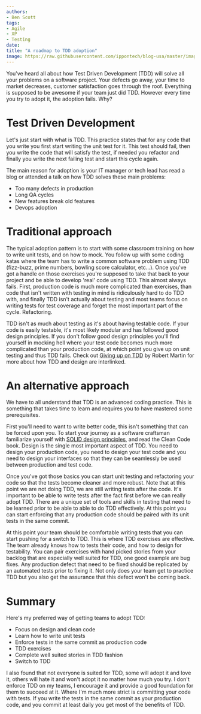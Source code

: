 ```yaml
---
authors:
- Ben Scott
tags:
- Agile
- XP
- Testing
date:
title: "A roadmap to TDD adoption"
image: https://raw.githubusercontent.com/ippontech/blog-usa/master/images/2018/08/TDD_Graphic.jpg
---
```


You've heard all about how Test Driven Development (TDD) will solve all your problems on a software project. Your defects go away, your time to market decreases, customer satisfaction goes through the roof. Everything is supposed to be awesome if your team just did TDD. However every time you try to adopt it, the adoption fails. Why?

# Test Driven Development

Let's just start with what is TDD. This practice states that for any code that you write you first start writing the unit test for it. This test should fail, then you write the code that will satisfy the test, if needed you refactor and finally you write the next failing test and start this cycle again.

The main reason for adoption is your IT manager or tech lead has read a blog or attended a talk on how TDD solves these main problems:

* Too many defects in production
* Long QA cycles
* New features break old features
* Devops adoption

# Traditional approach

The typical adoption pattern is to start with some classroom training on how to write unit tests, and on how to mock. You follow up with some coding katas where the team has to write a common software problem using TDD (fizz-buzz, prime numbers, bowling score calculator, etc...). Once you've got a handle on those exercises you're supposed to take that back to your project and be able to develop 'real' code using TDD. This almost always fails. First, production code is much more complicated than exercises, than code that isn't written with testing in mind is ridiculously hard to do TDD with, and finally TDD isn't actually about testing and most teams focus on writing tests for test coverage and forget the most important part of the cycle. Refactoring.

TDD isn't as much about testing as it's about having testable code. If your code is easily testable, it's most likely modular and has followed good design principles. If you don't follow good design principles you'll find yourself in mocking hell where your test code becomes much more complicated than your production code, at which point you give up on unit testing and thus TDD fails. Check out [Giving up on TDD](https://blog.cleancoder.com/uncle-bob/2016/03/19/GivingUpOnTDD.html) by Robert Martin for more about how TDD and design are interlinked.

# An alternative approach

We have to all understand that TDD is an advanced coding practice. This is something that takes time to learn and requires you to have mastered some prerequisites.

First you'll need to want to write better code, this isn't something that can be forced upon you. To start your journey as a software craftsman familiarize yourself with [SOLID design principles](https://en.wikipedia.org/wiki/SOLID), and read the Clean Code book. Design is the single most important aspect of TDD. You need to design your production code, you need to design your test code and you need to design your interfaces so that they can be seamlessly be used between production and test code.

Once you've got those basics you can start unit testing and refactoring your code so that the tests become cleaner and more robust. Note that at this point we are not doing TDD, we are still writing tests after the code. It's important to be able to write tests after the fact first before we can really adopt TDD. There are a unique set of tools and skills in testing that need to be learned prior to be able to able to do TDD effectively. At this point you can start enforcing that any production code should be paired with its unit tests in the same commit.

At this point your team should be comfortable writing tests that you can start pushing for a switch to TDD. This is where TDD exercises are effective. The team already knows how to tests their code, and how to design for testability. You can pair exercises with hand picked stories from your backlog that are especially well suited for TDD, one good example are bug fixes. Any production defect that need to be fixed should be replicated by an automated tests prior to fixing it. Not only does your team get to practice TDD but you also get the assurance that this defect won't be coming back.

# Summary

Here's my preferred way of getting teams to adopt TDD:

* Focus on design and clean code
* Learn how to write unit tests
* Enforce tests in the same commit as production code
* TDD exercises
* Complete well suited stories in TDD fashion
* Switch to TDD


I also found that not everyone is suited for TDD, some will adopt it and love it, others will hate it and won't adopt it no matter how much you try. I don't enforce TDD on my teams, I encourage it and provide a good foundation for them to succeed at it. Where I'm much more strict is committing your code with tests. If you write the tests in the same commit as your production code, and you commit at least daily you get most of the benefits of TDD.
